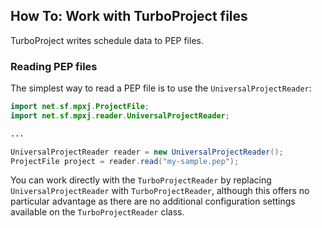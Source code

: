 ## How To: Work with TurboProject files
TurboProject writes schedule data to PEP files.

### Reading PEP files
The simplest way to read a PEP file is to use the `UniversalProjectReader`:

```java
import net.sf.mpxj.ProjectFile;
import net.sf.mpxj.reader.UniversalProjectReader;

...

UniversalProjectReader reader = new UniversalProjectReader();
ProjectFile project = reader.read("my-sample.pep");
```

You can work directly with the `TurboProjectReader` by replacing `UniversalProjectReader` with `TurboProjectReader`, although this offers no particular advantage as there are no additional configuration settings available on the `TurboProjectReader` class.
